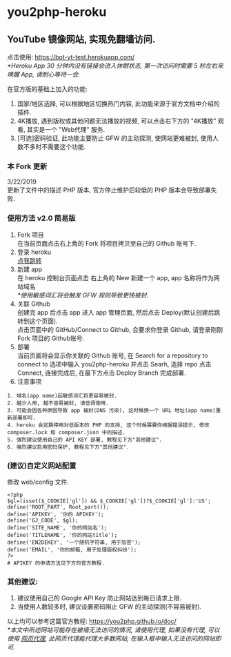 # you2php-heroku

## YouTube 镜像网站, 实现免翻墙访问.
点击使用: https://bot-yt-test.herokuapp.com/<br>
<i>*Heroku App 30 分钟内没有链接会进入休眠状态, 第一次访问时需要 5 秒左右来唤醒 App, 请耐心等待一会.</i>

在官方版的基础上加入的功能:<br> 
1. 国家/地区选择, 可以根据地区切换热门内容, 此功能来源于官方文档中介绍的插件.<br>
2. 4K播放, 遇到版权或其他问题无法播放的视频, 可以点击右下方的 "4K播放" 观看, 其实是一个 "Web代理" 服务.<br>
3. [可选]密码验证, 此功能主要防止 GFW 的主动探测, 使网站更难被封, 使用人数不多时不需要这个功能.<br>

### 本 Fork 更新
3/22/2019<br>
更新了文件中的描述 PHP 版本, 官方停止维护后较低的 PHP 版本会导致部署失败.<br>

### 使用方法 v2.0 简易版
1. Fork 项目<br>
在当前页面点击右上角的 Fork 将项目拷贝至自己的 Github 账号下.<br>
2. 登录 heroku<br>
<a href="https://dashboard.heroku.com/apps">点我跳转</a><br>
3. 新建 app<br>
在 heroku 控制台页面点击 右上角的 New 新建一个 app, app 名称将作为网站域名<br>
<i>*使用敏感词汇将会触发 GFW 规则导致更快被封.</i><br>
4. 关联 Github<br>
创建完 app 后点击 app 进入 app 管理页面, 然后点击 Deploy(默认创建后跳转到这个页面).<br>
点击页面中的 GitHub/Connect to Github, 会要求你登录 Github, 请登录刚刚 Fork 项目的 Github账号.<br>
5. 部署<br>
当前页面将会显示你关联的 Github 账号, 在 Search for a repository to connect to 选项中输入 you2php-heroku
并点击 Searh, 选择 repo 点击 Connect, 连接完成后, 在最下方点击 Deploy Branch 完成部署.<br>
6. 注意事项<br>
```
1. 域名(app name)起敏感词汇将更容易被封.
2. 越少人用, 越不容易被封, 请低调使用.
3. 可能会因各种原因导致 app 被封(DNS 污染), 这时候换一个 URL 地址(app name)重新部署即可.
4. heroku 会定期停用对低版本的 PHP 的支持, 这个时候需要你根据错误提示, 修改 composer.lock 和 composer.json 中的描述.
5. 强烈建议使用自己的 API KEY 部署, 教程见下方"其他建议".
6. 强烈建议启用密码保护, 教程见下方"其他建议".
```

### (建议)自定义网站配置
修改 web/config 文件.<br>
```
<?php
$gl=(isset($_COOKIE['gl']) && $_COOKIE['gl'])?$_COOKIE['gl']:'US';
define('ROOT_PART', Root_part());
define('APIKEY', '你的 APIKEY');
define('GJ_CODE', $gl);
define('SITE_NAME', '你的网站名');
define('TITLENAME', '你的网站title');
define('EN2DEKEY', '一个随机字符串, 用于加密');
define('EMAIL', '你的邮箱, 用于处理版权纠纷');
?>
# APIKEY 的申请方法见下方的官方教程.
```

### 其他建议: <br>
1. 建议使用自己的 Google API Key 防止网站达到每日请求上限.<br>
2. 当使用人数较多时, 建议设置密码阻止 GFW 的主动探测(不容易被封).<br>

以上均可以参考这篇官方教程: https://you2php.github.io/doc/ <br>
<i>*本文中所述网站可能存在被墙无法访问的情况, 请使用代理, 如果没有代理, 可以使用 <a href="https://gogogo-google.herokuapp.com/">网页代理</a>, 此网页代理能代理大多数网站, 在输入框中输入无法访问的网站即可.</i><br>
